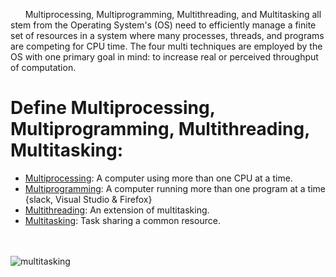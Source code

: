 &nbsp;&nbsp;&nbsp;&nbsp;&nbsp;&nbsp;Multiprocessing, Multiprogramming, Multithreading, and Multitasking all stem from the Operating System's (OS) need to efficiently manage a finite set of resources in a system where many processes, threads, and programs are competing for CPU time. The four multi techniques are employed by the OS with one primary goal in mind: to increase real or perceived throughput of computation. 

# Define Multiprocessing, Multiprogramming, Multithreading, Multitasking:
* [Multiprocessing](https://github.com/rugbyprof/5143-Operating-Systems/wiki/Hardware):  A computer using more than one CPU at a time.
* [Multiprogramming](https://github.com/rugbyprof/5143-Operating-Systems/wiki/Software): A computer running more than one program at a time {slack, Visual Studio & Firefox}
* [Multithreading](https://github.com/rugbyprof/5143-Operating-Systems/wiki/Software):   An extension of multitasking. 
* [Multitasking](https://github.com/rugbyprof/5143-Operating-Systems/wiki/Hardware):     Task sharing a common resource.

<br><br>
![multitasking](https://cs2.msutexas.edu/~opsysuser/images/multitask-11qepfr.jpg)
<br><br>
